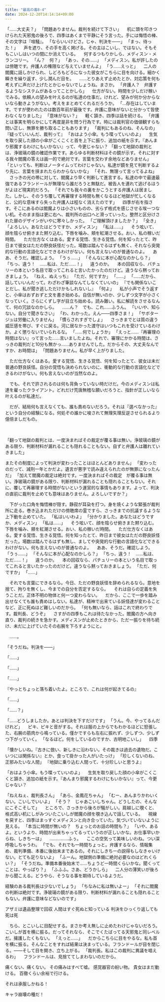 ```yaml
---
title: "最高の毒8-4"
date: 2024-12-20T14:14:14+09:00
---
```

「……大丈夫？」
「問題ありません。裁判を続けて下さい」
　机に頭を叩きつけられた天邪鬼の後ろで、四季はあくまで平静にそう言った。手には悔悟の棒、その文字は『喧騒』。
「ならいいけどさ。じゃ、判決を――」
「まっ、待った！」
　声を遮り、その手を高く掲げる。その主はこいし、ではない。そもそもこいしはいつの間にか消えている。
　何するつもりかしら、メディスン・メランコリー。
「ん？　何？」
「あっ、その……」
「メディスン。私が許したのは傍聴です。弁護人の権限など与えていませんよ」
「う……えっと」
　二人の閻魔に話しかけられ、しどろもどろになった彼女がこちらに目を向ける。細かく瞬きを繰り返す、少し潤んだ目を。
　……とりあえず止めたとか、対応策を何も考えずに声だけ上げたとかじゃないでしょうね。まさか。
「弁護人？　弁護するようなシステムがあるってことかしら」
　仕方がない。時間を少しだけ稼いでみる。依頼人の望みを叶えるのが私達の仕事だ。けれど、望みが何か分からないなら動きようがない。考えをまとめてくれるだろうか。
「…存在はしています。ですが使われたのは数百年前が最後です。弁護に意味がないと分かって皆使わなくなりました」
「意味がない？」
　軽く頷き、四季は話を続ける。
「弁護とは事実を明らかにして再度是非を問う行為です。時には裁判官の価値観すらも問い正し、無罪を勝ち取ることもあります」
「裁判にもあるのね、そんなの」
『疑っていいんだ、裁判って』
「おはよう小傘。もう喋っていいのよ」
　生気を取り戻した顔の小傘がこくこくと首を上下に振り、追加の紙を示す。『あんまり邪魔するわけにもいかない』って、今更じゃない？
「翻って地獄の裁判とは、浄玻璃の鏡の確認作業です。あらゆる判断材料はその鏡が示す。それに対する我々閻魔の答えは画一的で絶対です。言葉を交わす余地などありません」
「といっても、判断はノータイムってわけじゃない。私達が鏡を見て判断するより先に、言葉を挟まれたらわからないかな」
「それ、無理って言ってるよね」
　さっきの光の帯に対して、閻魔より早く判断して進言する。私達の中で最速最強であるフランドールが無理なら誰だろうと無駄だ。被告人を連れて逃げるほうがよほど現実的だろう。
「それでも我々の裏をかこうとする弁護人は居ました。しかし、そのうち覆して再審理する時間も無くなるほど地獄が忙しくなると、公的な意味すら失った弁護人は程なく消えたのです」
　四季が右を指さす。そこにあるのは閻魔よりは小さいものの、劣らず格式を感じさせる埃一つない机。そのまま指は更に右へ、裁判所の出口へと滑っていった。整然と区分けされた扉のデザインがいやに寒々しかった。
「ご理解頂けましたか？」
「全き」
「よろしい。あなたはどうですか、メディスン」
「私は……」
　そう呟いて、顔を陰らせ俯きまた黙り込む。下唇を噛み、頬を紅潮させる。おい、私の稼いだ時間。
　ただ仕方なくはある。愛する覚悟、生きる覚悟。何を知ったとて、昨日まで彼女はただの野良妖怪だった。場数は踏んでるはずも無く、それなら突発的な行動の言語化などできるわけがない。何も言えないのが普通なのよ。
　ああ、そうだ。確認しよう。
「うぅ……」
「そんなに本が心配なのかしら？」
「ちっ、違う！　……私は、ただ……！」
　違うのか。
　本の回収なら、パチュリーの本という名目で取ってこれると言いたかったのだけど。違うなら黙っておきましょう。
『ねえ、ぬえっち』
「ただ、何ですか」
「……」
「……だから、話していいんだって。わざわざ筆談なんてしなくていいの」
『でも関係ないことだし、私が聞き逃しただけかもしれないし』
「何よ」
　私が小声でそう返すと、小傘はおずおずと文を書き始める。自信が無いのか、少しずつ文字が小さくなっていく。さらにくずし字が目立ち始める。読み難い。私に解読をさせるなんて、何の冗談なのかしら。
　……ん？　でも、これ……ふうん。
「いいや、知らない。自分で聞きなさい」
「わ、わかった。えん――四季さま！」
「サボタージュは労働に入りません」
「慣らされすぎでしょ」
　さっきまでとは質の違う威圧感を帯び、すぐに戻る。河に居なかった渡守はいつもこれを受けているわけか。よく懲りないでいられるな。
「……何でしょうか」
「えっと……『再審理の時間はない』って言った……言いましたよね。それで、審理にかかる時間は、さっきの裁判だと10分も無かっ……ありませんでした。だからその、大丈夫なんですか、お時間は」
「問題ありません。私が早く上がりました。




　ただ仕方なくはある。愛する覚悟、生きる覚悟、何を知ったとて、彼女は未だ普通の野良妖怪。自分の覚悟も決められないのに、衝動的な行動の言語化などできるわけがない。何も言えないのが当然なのよ。

　でも、それで許されるのは何も背負っていない時だけだ。今のメディスンは私達を雇ったクライアント。どれだけ荒唐無稽な願いだろうと、指針が正しいなら叶えるのが私達だ。

　だが、結局何も言えなくても、誰も責めないだろう。それは『選べなかった』という自分の経験になる。何処ぞの誰かに唆されて無理矢理反逆させられるより億倍ましだもの。

　


「翻って地獄の裁判とは、一度決まればその裁定が覆る事は無い。浄玻璃の鏡がある限り、判断材料が漏れることも隠れることもない。自ずと弁護人は離れていきました」



またその制度によって判決が変わったことはほとんどありません」
「変わったのだって、減刑一年とかだよ。遺言が悪字で読み違えられたのが無罪になったんだ」
「加えて閻魔の裁定は絶対です。一度決まればその裁定　が覆る事は無い。浄玻璃の鏡がある限り、判断材料が漏れることも隠れることもない。それに、覆して再審理する時間がないという運営的な事情もあります。よって、判決の直前に裁判を止めても意味はありません。よろしいですか？」


　下がった口角を悔悟棒が隠す。静寂が耳朶を打つ。身を焼くような緊張が裁判所に走る。巻き込まれただけの傍聴席の霊ですら、さっきまでの抗議するような上下動を止めていた。
「私はいいわよ」
「分かりました。あなたはどうですか、メディスン」
「私は……」
　そう呟いて、顔を陰らせ俯きまた黙り込む。下唇を噛み、頬を紅潮させる。おい、私の稼いだ時間。
　ただ仕方なくはある。愛する覚悟、生きる覚悟。何を知ったとて、昨日まで彼女はただの野良妖怪だった。場数は踏んでるはずも無し、ましてや突発的な行動の言語化などできるわけがない。何も言えないのが普通なのよ。
　ああ、そうだ。確認しよう。
「うぅ……」
「そんなに本が心配なのかしら？」
「ちっ、違う！　……私は、ただ……！」
　違うのか。
　本の回収なら、パチュリーの本という名目で取ってこれると言いたかったのだけど。違うなら黙っておきましょう。
「ただ、何ですか」
「……」
　








　それでも言葉にできるなら。今日、ただの野良妖怪を辞められるなら。意地を捨て、拘りを無くし、今までの自分を否定するなら。
　それは自らの定義を失うことだ。正体不明の物体と何一つ変わらない。
　だから、ここで一歩を踏み出せなくても誰も責めはしない。私達が、精神で出来ている妖怪達が変わることなど、正に死ぬほど難しいのだから。
「何も無いなら、話はこれで終わりです。裁判長、どうぞ」
　さすがの四季もこれは待たなかった。閻魔の方へ向き直り、裁判の続きを急かす。メディスンが止めたときから、ただ一振りを待ち続け、未だに上げていたその右腕を下ろすようにと。

　……。

「そうだね。判決を――」

「……」

「……」

「……」

『やっとちょっと落ち着いたよ。ところで、これは何が起きてるの』

「……」

「……？」

「……どうしましたか。あとは判決を下すだけです」
「うん。今、やってるんだけれど」
　ピキ、ピキと音がする。それは服の上からでもわかるほどに怒張した、右腕の筋肉から鳴っている。僅かですらも左右に振れず、少しずつ、少しずつ下がっていく。
「なるほど。何をしているのですか、古明地こいし」
　四季


「懐かしいね。『古きに倣い、新しきに沿わない。その裁きは過去の遺物だ。こいつには関係ない』とか、食って掛かった人がいたっけ」
「珍しくないのね、正邪みたいな人間」
『地獄に乗り込む人間って、十分珍しいと思うよ』


「おはよう小傘。もう喋っていいのよ」
　生気を取り戻した顔の小傘がこくこくと頷き、追加の紙を示す。『あんまり邪魔するわけにもいかない』って、今更じゃない？







「ねえねぇ、裁判長さん」
「あら、金鳳花ちゃん」
「むー、あんまりかわいくない。こいしでいいよ」
「そう？　じゃあこいしちゃん。どうしたの、そんなにこそこそして」
　ところで、さっきから後ろが騒がしい。肩越しに覗くと、格式高い机にしがみついたこいしが閻魔の顔を覗き込んで話している。
　視線を戻すと、四季はまっすぐメディスンと向き合っていた。気づいていないように見える。
「本当に時間が無いの？　ちょっとのお話の時間も？」
「いや、あるよ。というより、時間が出来ちゃってるっていうのが正しいかな。お仕事早いからね、しきちーは」
　……………ふぅ。
　ここの空気って美味しいわね。つい深呼吸しちゃうわ。
「でも、それでも一時間ちょっと。弁護するなら、情報集め、裁判準備、本番に後始末まであるの。それにしきちーの説得もしなきゃいけない。とても足りないよ」
「ふーん。地獄側の準備に絶対必要なのはどれくらい？」
「そうだね。準備本番後始末で……ちょうど一時間くらいかな。聞くってことは、やっぱり？」
「ふふふ。さあ、どうかしら」
　二人分の薄笑いが後ろから聞こえる。どうやら、そうなる事を期待しているようだ。
　



経験のある裁判長は少ないでしょう」
「ちなみに私は無いよー」
「それに閻魔の判断は絶対です。浄玻璃の鏡がある限り、判断材料が漏れることも隠れることもない。弁護に意味などないのです」


アザミは遺品整理で回収
人間はすぐ死ぬと知っている
判決をひっくり返しても死は死


　ちら、とこいしに目配せする。まさか考え無しに止めたわけじゃないだろう。こいしが首を横に振る。だってそれなら、そこでくたばってる天邪鬼と同レベルだ。擁護したくもない。
「えっと……」
　だからこちらに目をやるな。私も首を横に振る。そんなことをすれば結果は決まっている。フランドールが目を閉じる。――そして目を開き、立ち上がる。
「裁判長。私はこの裁判に異議を唱えるわ」
　フランドールは、見捨ててしまわないのだから。




痛くない、痛くない。
その痛みはすべて嘘。
感覚器官の紛い物。
貴女はまだ動ける。
百徹くらい余裕で行ける。

それは承服しかねる！

キャラ崩壊の種だ！
